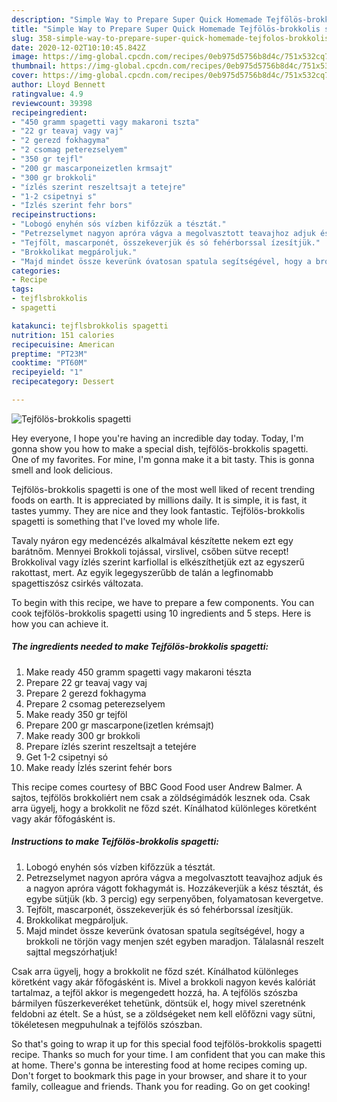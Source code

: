 ```yaml
---
description: "Simple Way to Prepare Super Quick Homemade Tejfölös-brokkolis spagetti"
title: "Simple Way to Prepare Super Quick Homemade Tejfölös-brokkolis spagetti"
slug: 358-simple-way-to-prepare-super-quick-homemade-tejfolos-brokkolis-spagetti
date: 2020-12-02T10:10:45.842Z
image: https://img-global.cpcdn.com/recipes/0eb975d5756b8d4c/751x532cq70/tejfolos-brokkolis-spagetti-recept-foto.jpg
thumbnail: https://img-global.cpcdn.com/recipes/0eb975d5756b8d4c/751x532cq70/tejfolos-brokkolis-spagetti-recept-foto.jpg
cover: https://img-global.cpcdn.com/recipes/0eb975d5756b8d4c/751x532cq70/tejfolos-brokkolis-spagetti-recept-foto.jpg
author: Lloyd Bennett
ratingvalue: 4.9
reviewcount: 39398
recipeingredient:
- "450 gramm spagetti vagy makaroni tszta"
- "22 gr teavaj vagy vaj"
- "2 gerezd fokhagyma"
- "2 csomag peterezselyem"
- "350 gr tejfl"
- "200 gr mascarponeizetlen krmsajt"
- "300 gr brokkoli"
- "ízlés szerint reszeltsajt a tetejre"
- "1-2 csipetnyi s"
- "Ízlés szerint fehr bors"
recipeinstructions:
- "Lobogó enyhén sós vízben kifőzzük a tésztát."
- "Petrezselymet nagyon apróra vágva a megolvasztott teavajhoz adjuk és a nagyon apróra vágott fokhagymát is. Hozzákeverjük a kész tésztát, és egybe sütjük (kb. 3 percig) egy serpenyőben, folyamatosan kevergetve."
- "Tejfölt, mascarponét, összekeverjük és só fehérborssal ízesítjük."
- "Brokkolikat megpároljuk."
- "Majd mindet össze keverünk óvatosan spatula segítségével, hogy a brokkoli ne törjön vagy menjen szét egyben maradjon. Tálalasnál reszelt sajttal megszórhatjuk!"
categories:
- Recipe
tags:
- tejflsbrokkolis
- spagetti

katakunci: tejflsbrokkolis spagetti 
nutrition: 151 calories
recipecuisine: American
preptime: "PT23M"
cooktime: "PT60M"
recipeyield: "1"
recipecategory: Dessert

---
```



![Tejfölös-brokkolis spagetti](https://img-global.cpcdn.com/recipes/0eb975d5756b8d4c/751x532cq70/tejfolos-brokkolis-spagetti-recept-foto.jpg)

Hey everyone, I hope you're having an incredible day today. Today, I'm gonna show you how to make a special dish, tejfölös-brokkolis spagetti. One of my favorites. For mine, I'm gonna make it a bit tasty. This is gonna smell and look delicious.

Tejfölös-brokkolis spagetti is one of the most well liked of recent trending foods on earth. It is appreciated by millions daily. It is simple, it is fast, it tastes yummy. They are nice and they look fantastic. Tejfölös-brokkolis spagetti is something that I've loved my whole life.

Tavaly nyáron egy medencézés alkalmával készítette nekem ezt egy barátnőm. Mennyei Brokkoli tojással, virslivel, csőben sütve recept! Brokkolival vagy ízlés szerint karfiollal is elkészíthetjük ezt az egyszerű rakottast, mert. Az egyik legegyszerűbb de talán a legfinomabb spagettiszósz csirkés változata.


To begin with this recipe, we have to prepare a few components. You can cook tejfölös-brokkolis spagetti using 10 ingredients and 5 steps. Here is how you can achieve it.

<!--inarticleads1-->

##### The ingredients needed to make Tejfölös-brokkolis spagetti:

1. Make ready 450 gramm spagetti vagy makaroni tészta
1. Prepare 22 gr teavaj vagy vaj
1. Prepare 2 gerezd fokhagyma
1. Prepare 2 csomag peterezselyem
1. Make ready 350 gr tejföl
1. Prepare 200 gr mascarpone(izetlen krémsajt)
1. Make ready 300 gr brokkoli
1. Prepare ízlés szerint reszeltsajt a tetejére
1. Get 1-2 csipetnyi só
1. Make ready Ízlés szerint fehér bors


This recipe comes courtesy of BBC Good Food user Andrew Balmer. A sajtos, tejfölös brokkoliért nem csak a zöldségimádók lesznek oda. Csak arra ügyelj, hogy a brokkolit ne főzd szét. Kínálhatod különleges köretként vagy akár főfogásként is. 

<!--inarticleads2-->

##### Instructions to make Tejfölös-brokkolis spagetti:

1. Lobogó enyhén sós vízben kifőzzük a tésztát.
1. Petrezselymet nagyon apróra vágva a megolvasztott teavajhoz adjuk és a nagyon apróra vágott fokhagymát is. Hozzákeverjük a kész tésztát, és egybe sütjük (kb. 3 percig) egy serpenyőben, folyamatosan kevergetve.
1. Tejfölt, mascarponét, összekeverjük és só fehérborssal ízesítjük.
1. Brokkolikat megpároljuk.
1. Majd mindet össze keverünk óvatosan spatula segítségével, hogy a brokkoli ne törjön vagy menjen szét egyben maradjon. Tálalasnál reszelt sajttal megszórhatjuk!


Csak arra ügyelj, hogy a brokkolit ne főzd szét. Kínálhatod különleges köretként vagy akár főfogásként is. Mivel a brokkoli nagyon kevés kalóriát tartalmaz, a tejföl akkor is megengedett hozzá, ha. A tejfölös szószba bármilyen fűszerkeveréket tehetünk, döntsük el, hogy mivel szeretnénk feldobni az ételt. Se a húst, se a zöldségeket nem kell előfőzni vagy sütni, tökéletesen megpuhulnak a tejfölös szószban. 

So that's going to wrap it up for this special food tejfölös-brokkolis spagetti recipe. Thanks so much for your time. I am confident that you can make this at home. There's gonna be interesting food at home recipes coming up. Don't forget to bookmark this page in your browser, and share it to your family, colleague and friends. Thank you for reading. Go on get cooking!
